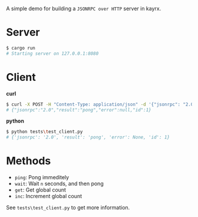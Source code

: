 A simple demo for building a `JSONRPC over HTTP` server in kayrx.

# Server

```sh
$ cargo run
# Starting server on 127.0.0.1:8080
```

# Client

**curl**

```sh
$ curl -X POST -H "Content-Type: application/json" -d '{"jsonrpc": "2.0", "method": "ping", "params": [], "id": 1}' http://127.0.0.1:8080
# {"jsonrpc":"2.0","result":"pong","error":null,"id":1}
```


**python**

```sh
$ python tests\test_client.py
# {'jsonrpc': '2.0', 'result': 'pong', 'error': None, 'id': 1}
```

# Methods

- `ping`: Pong immeditely
- `wait`: Wait `n` seconds, and then pong
- `get`: Get global count
- `inc`: Increment global count

See `tests\test_client.py` to get more information.

